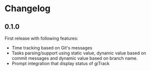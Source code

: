 # Changelog 

## 0.1.0

First release with following features:

 * Time tracking based on Git's messages
 * Tasks parsing/support using static value, dynamic value based on commit messages 
 and dynamic value based on branch name.
 * Prompt integration that display status of giTrack
 